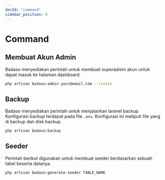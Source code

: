 ```yaml
---
docId: "command"
sidebar_position: 8
---
```


# Command

## Membuat Akun Admin

Badaso menyediakan perintah untuk membuat superadmin akun untuk dapat masuk ke halaman dashboard.

```bash
php artisan badaso:admin your@email.com --create
```

## Backup

Badaso menyediakan perintah untuk menjalankan laravel backup. Konfigurasi backup terdapat pada file `.env`. Konfigurasi ini meliputi file yang di backup dan disk backup.

```bash
php artisan badaso:backup
```

## Seeder

Perintah berikut digunakan untuk membuat seeder berdasarkan sebuah tabel beserta datanya.

```bash
php artisan badaso:generate-seeder TABLE_NAME
```
